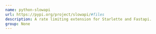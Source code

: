 ```yaml
---
name: python-slowapi
url: https://pypi.org/project/slowapi/#files
description: A rate limiting extension for Starlette and Fastapi.
group: None
---
```

